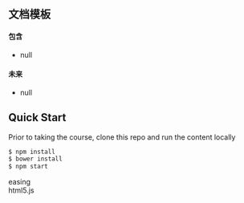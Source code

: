 ## 文档模板
#### 包含
- null

#### 未来
- null


## Quick Start
Prior to taking the course, clone this repo and run the content locally

```bash
$ npm install
$ bower install
$ npm start
```

easing  
html5.js
